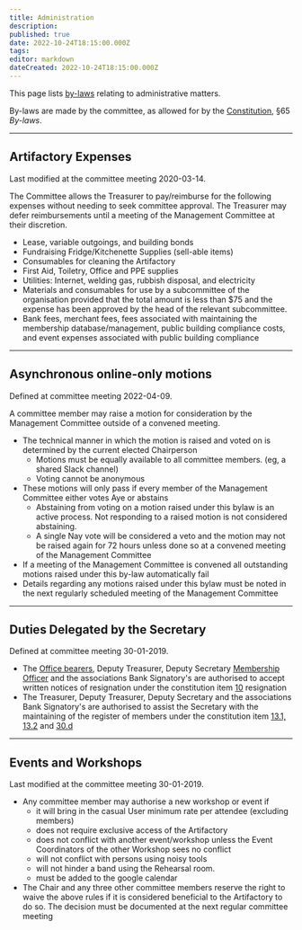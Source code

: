 ```yaml
---
title: Administration
description:
published: true
date: 2022-10-24T18:15:00.000Z
tags:
editor: markdown
dateCreated: 2022-10-24T18:15:00.000Z
---
```


This page lists [by-laws](/docs/policies/bylaws) relating to administrative matters.

By-laws are made by the committee, as allowed for by the [Constitution](/constitution), §65 *By-laws*.

------------------------------------------------------------------------

## Artifactory Expenses

Last modified at the committee meeting 2020-03-14.

The Committee allows the Treasurer to pay/reimburse for the following expenses without needing to seek committee approval. The Treasurer may defer reimbursements until a meeting of the Management Committee at their discretion.

* Lease, variable outgoings, and building bonds
* Fundraising Fridge/Kitchenette Supplies (sell-able items)
* Consumables for cleaning the Artifactory
* First Aid, Toiletry, Office and PPE supplies
* Utilities: Internet, welding gas, rubbish disposal, and electricity
* Materials and consumables for use by a subcommittee of the organisation provided that the total amount is less than \$75 and the expense has been approved by the head of the relevant subcommittee.
* Bank fees, merchant fees, fees associated with maintaining the membership database/management, public building compliance costs, and event expenses associated with public building compliance

------------------------------------------------------------------------

## Asynchronous online-only motions

Defined at committee meeting 2022-04-09.

A committee member may raise a motion for consideration by the Management Committee outside of a convened meeting.

* The technical manner in which the motion is raised and voted on is determined by the current elected Chairperson
  * Motions must be equally available to all committee members. (eg, a shared Slack channel)
  * Voting cannot be anonymous
* These motions will only pass if every member of the Management Committee either votes Aye or abstains
  * Abstaining from voting on a motion raised under this bylaw is an active process. Not responding to a raised motion is not considered abstaining.
  * A single Nay vote will be considered a veto and the motion may not be raised again for 72 hours unless done so at a convened meeting of the Management Committee
* If a meeting of the Management Committee is convened all outstanding motions raised under this by-law automatically fail
* Details regarding any motions raised under this bylaw must be noted in the next regularly scheduled meeting of the Management Committee

------------------------------------------------------------------------

## Duties Delegated by the Secretary

Defined at committee meeting 30-01-2019.

* The [Office bearers](constitution#committee_members), Deputy Treasurer, Deputy Secretary [Membership Officer](/committee/committeerulings#membership_officer_s) and the associations Bank Signatory's are authorised to accept written notices of resignation under the constitution item [10](/constitution#resignation) resignation
* The Treasurer, Deputy Treasurer, Deputy Secretary and the associations Bank Signatory's are authorised to assist the Secretary with the maintaining of the register of members under the constitution item [13.1, 13.2](/constitution#register_of_members) and [30.d](/constitution#secretary)

------------------------------------------------------------------------

## Events and Workshops

Last modified at the committee meeting 30-01-2019.

* Any committee member may authorise a new workshop or event if
  * it will bring in the casual User minimum rate per attendee (excluding members)
  * does not require exclusive access of the Artifactory
  * does not conflict with another event/workshop unless the Event Coordinators of the other Workshop sees no conflict
  * will not conflict with persons using noisy tools
  * will not hinder a band using the Rehearsal room.
  * must be added to the google calendar
* The Chair and any three other committee members reserve the right to waive the above rules if it is considered beneficial to the Artifactory to do so. The decision must be documented at the next regular committee meeting